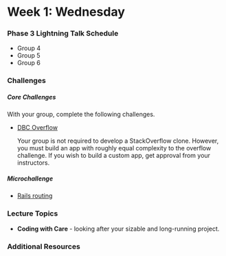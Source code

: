 # Week 1: Wednesday

### Phase 3 Lightning Talk Schedule

- Group 4
- Group 5
- Group 6

### Challenges

##### Core Challenges

With your group, complete the following challenges.

- [DBC Overflow](../../../../overflow-challenge)

  Your group is not required to develop a StackOverflow clone.  However, you must build an app with roughly equal complexity to the overflow challenge.  If you wish to build a custom app, get approval from your instructors.


##### Microchallenge

- [Rails routing](../microchallenges/wk1-d3-rails-routing.md)

### Lecture Topics

- **Coding with Care** - looking after your sizable and long-running project.

### Additional Resources
